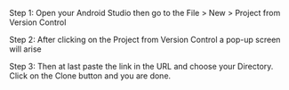 Step 1: Open your Android Studio then go to the File > New > Project from Version Control

Step 2: After clicking on the Project from Version Control a pop-up screen will arise

Step 3: Then at last paste the link in the URL and choose your Directory. Click on the Clone button and you are done.

